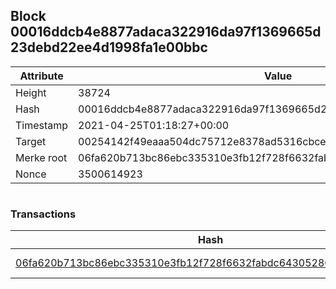 ## Block 00016ddcb4e8877adaca322916da97f1369665d23debd22ee4d1998fa1e00bbc

Attribute | Value
--- | ---
Height | 38724
Hash | 00016ddcb4e8877adaca322916da97f1369665d23debd22ee4d1998fa1e00bbc
Timestamp | 2021-04-25T01:18:27+00:00
Target | 00254142f49eaaa504dc75712e8378ad5316cbcead634704b3734b6271167cc4
Merke root | 06fa620b713bc86ebc335310e3fb12f728f6632fabdc643052805b9c8366d9ac
Nonce | 3500614923

```

```

### Transactions

Hash | Amount
--- | ---
[06fa620b713bc86ebc335310e3fb12f728f6632fabdc643052805b9c8366d9ac](06fa620b713bc86ebc335310e3fb12f728f6632fabdc643052805b9c8366d9ac.md) | 10.00000000 SKEPTI 
